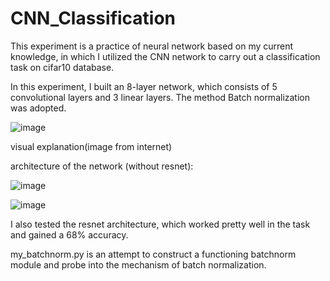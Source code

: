 # CNN_Classification
 This experiment is a practice of neural network based on my current knowledge, in which I utilized the CNN network to carry out a classification task on cifar10 database.
 
 In this experiment, I built an 8-layer network, which consists of 5 convolutional layers and 3 linear layers. The method Batch normalization was adopted.
 
 ![image](https://user-images.githubusercontent.com/79852857/214030879-d5137b79-78d8-47b5-8eec-6557290eaf13.png)
 
 visual explanation(image from internet)
 
 architecture of the network (without resnet):
 
![image](https://user-images.githubusercontent.com/79852857/204218659-60af6560-6dc8-4006-9268-2e5adda6c045.png)

 
![image](https://user-images.githubusercontent.com/79852857/204218769-51c8ba0c-2fd8-4d15-89bc-5a7efb3ecec3.png)
        
I also tested the resnet architecture, which worked pretty well in the task and gained a 68% accuracy.

my_batchnorm.py is an attempt to construct a functioning batchnorm module and probe into the mechanism of batch normalization.
